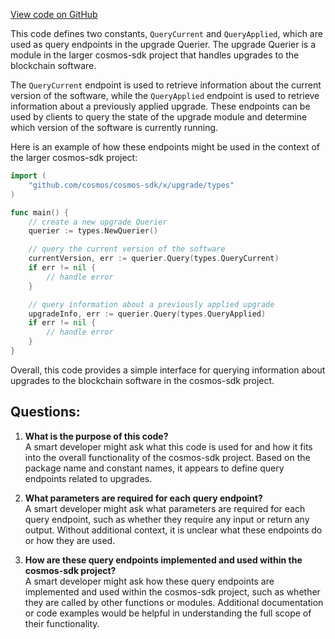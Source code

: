 [View code on GitHub](https://github.com/cosmos/cosmos-sdk.git/x/upgrade/types/querier.go)

This code defines two constants, `QueryCurrent` and `QueryApplied`, which are used as query endpoints in the upgrade Querier. The upgrade Querier is a module in the larger cosmos-sdk project that handles upgrades to the blockchain software. 

The `QueryCurrent` endpoint is used to retrieve information about the current version of the software, while the `QueryApplied` endpoint is used to retrieve information about a previously applied upgrade. These endpoints can be used by clients to query the state of the upgrade module and determine which version of the software is currently running.

Here is an example of how these endpoints might be used in the context of the larger cosmos-sdk project:

```go
import (
    "github.com/cosmos/cosmos-sdk/x/upgrade/types"
)

func main() {
    // create a new upgrade Querier
    querier := types.NewQuerier()

    // query the current version of the software
    currentVersion, err := querier.Query(types.QueryCurrent)
    if err != nil {
        // handle error
    }

    // query information about a previously applied upgrade
    upgradeInfo, err := querier.Query(types.QueryApplied)
    if err != nil {
        // handle error
    }
}
```

Overall, this code provides a simple interface for querying information about upgrades to the blockchain software in the cosmos-sdk project.
## Questions: 
 1. **What is the purpose of this code?**\
A smart developer might ask what this code is used for and how it fits into the overall functionality of the cosmos-sdk project. Based on the package name and constant names, it appears to define query endpoints related to upgrades.

2. **What parameters are required for each query endpoint?**\
A smart developer might ask what parameters are required for each query endpoint, such as whether they require any input or return any output. Without additional context, it is unclear what these endpoints do or how they are used.

3. **How are these query endpoints implemented and used within the cosmos-sdk project?**\
A smart developer might ask how these query endpoints are implemented and used within the cosmos-sdk project, such as whether they are called by other functions or modules. Additional documentation or code examples would be helpful in understanding the full scope of their functionality.
